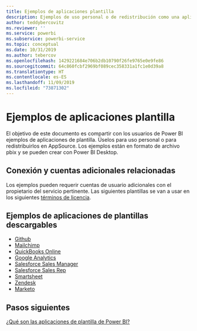 ```yaml
---
title: Ejemplos de aplicaciones plantilla
description: Ejemplos de uso personal o de redistribución como una aplicación de Power BI de AppSource
author: teddybercovitz
ms.reviewer: ''
ms.service: powerbi
ms.subservice: powerbi-service
ms.topic: conceptual
ms.date: 10/31/2019
ms.author: tebercov
ms.openlocfilehash: 1429221684e706b2db10790f26fe9765e0e9fe86
ms.sourcegitcommit: 64c860fcbf2969bf089cec358331a1fc1e0d39a8
ms.translationtype: HT
ms.contentlocale: es-ES
ms.lasthandoff: 11/09/2019
ms.locfileid: "73871302"
---
```

# <a name="template-apps-samples"></a>Ejemplos de aplicaciones plantilla

El objetivo de este documento es compartir con los usuarios de Power BI ejemplos de aplicaciones de plantilla. Úselos para uso personal o para redistribuirlos en AppSource. Los ejemplos están en formato de archivo pbix y se pueden crear con Power BI Desktop.

## <a name="connection-additional-related-accounts"></a>Conexión y cuentas adicionales relacionadas

Los ejemplos pueden requerir cuentas de usuario adicionales con el propietario del servicio pertinente.  Las siguientes plantillas se van a usar en los siguientes [términos de licencia](https://templateapps.blob.core.windows.net/sampletemplateapps/Sample-Templates-for-app-on-appsource.pdf).

## <a name="downloadable-template-apps-samples"></a>Ejemplos de aplicaciones de plantillas descargables

* [Github](https://templateapps.blob.core.windows.net/sampletemplateapps/GitHub.pbix)
* [Mailchimp](https://templateapps.blob.core.windows.net/sampletemplateapps/MailChimp.pbix)
* [QuickBooks Online](https://templateapps.blob.core.windows.net/sampletemplateapps/QuickBooksOnline.pbix)
* [Google Analytics](https://templateapps.blob.core.windows.net/sampletemplateapps/GoogleAnalytics.pbix)
* [Salesforce Sales Manager](https://templateapps.blob.core.windows.net/sampletemplateapps/SalesforceSalesManager.pbix)
* [Salesforce Sales Rep](https://templateapps.blob.core.windows.net/sampletemplateapps/SalesforceSalesRep.pbix)
* [Smartsheet](https://templateapps.blob.core.windows.net/sampletemplateapps/Smartsheet.pbix)
* [Zendesk](https://templateapps.blob.core.windows.net/sampletemplateapps/Zendesk.pbix)
* [Marketo](https://templateapps.blob.core.windows.net/sampletemplateapps/Marketo.pbix)

## <a name="next-steps"></a>Pasos siguientes

[¿Qué son las aplicaciones de plantilla de Power BI?](service-template-apps-overview.md)
